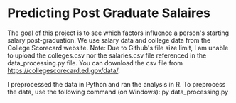 # Predicting Post Graduate Salaires

The goal of this project is to see which factors influence a person's starting salary post-graduation. We use salary data and college data from the College Scorecard website.
Note: Due to Github's file size limit, I am unable to upload the colleges.csv nor the salaries.csv file referenced in the data_processing.py file. You can download the csv file from https://collegescorecard.ed.gov/data/.

I preprocessed the data in Python and ran the analysis in R. 
To preprocess the data, use the following command (on Windows): py data_processing.py

